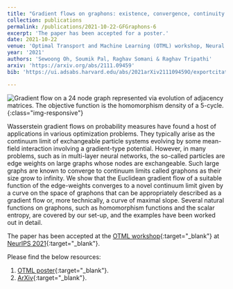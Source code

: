 ```yaml
---
title: "Gradient flows on graphons: existence, convergence, continuity equations"
collection: publications
permalink: /publications/2021-10-22-GFGraphons-6
excerpt: 'The paper has been accepted for a poster.'
date: 2021-10-22
venue: 'Optimal Transport and Machine Learning (OTML) workshop, Neural Information Processing Systems (NeurIPS)'
year: '2021'
authors: 'Sewoong Oh, Soumik Pal, Raghav Somani & Raghav Tripathi'
arxiv: 'https://arxiv.org/abs/2111.09459'
bib: 'https://ui.adsabs.harvard.edu/abs/2021arXiv211109459O/exportcitation'

---
```


![Gradient flow on a 24 node graph represented via evolution of adjacency matrices. The objective function is the homomorphism density of a 5-cycle.](https://raghavsomani.github.io/publications/files/MetaLearning.png){:class="img-responsive"}

Wasserstein gradient flows on probability measures have found a host of applications in various optimization problems. They typically arise as the continuum limit of exchangeable particle systems evolving by some mean-field interaction involving a gradient-type potential. However, in many problems, such as in multi-layer neural networks, the so-called particles are edge weights on large graphs whose nodes are exchangeable. Such large graphs are known to converge to continuum limits called graphons as their size grow to infinity. We show that the Euclidean gradient flow of a suitable function of the edge-weights converges to a novel continuum limit given by a curve on the space of graphons that can be appropriately described as a gradient flow or, more technically, a curve of maximal slope. Several natural functions on graphons, such as homomorphism functions and the scalar entropy, are covered by our set-up, and the examples have been worked out in detail.

The paper has been accepted at the [OTML workshop](https://otml2021.github.io/){:target="_blank"} at [NeurIPS 2021](https://nips.cc/Conferences/2021){:target="_blank"}.

Please find the below resources:
1. [OTML poster](https://raghavsomani.github.io/publications/files/OTML_poster_Gradient_Flows_on_Graphons.pdf){:target="_blank"}.
2. [ArXiv](https://arxiv.org/abs/2111.09459){:target="_blank"}.
